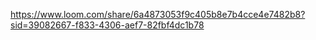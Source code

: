https://www.loom.com/share/6a4873053f9c405b8e7b4cce4e7482b8?sid=39082667-f833-4306-aef7-82fbf4dc1b78
